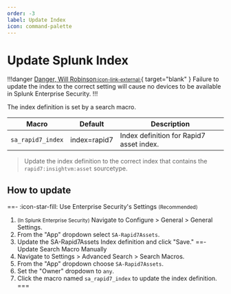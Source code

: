 ```yaml
---
order: -3
label: Update Index
icon: command-palette
---
```


# Update Splunk Index

!!!danger [Danger, Will Robinson<small>:icon-link-external:</small>](https://cultural-phenomenons.fandom.com/wiki/Danger,_Will_Robinson){ target="blank" }
Failure to update the index to the correct setting will cause no devices to be available in Splunk Enterprise Security.
!!!

The index definition is set by a search macro. 

Macro | Default | Description
----- | ------- | -----------
`sa_rapid7_index` | index=rapid7 | Index definition for Rapid7 asset index.

> Update the index definition to the correct index that contains the `rapid7:insightvm:asset` sourcetype.

## How to update

==- :icon-star-fill: Use Enterprise Security's Settings <small>(Recommended)</small>
1. <small>(In Splunk Enterprise Security)</small> Navigate to Configure > General > General Settings.
2. From the "App" dropdown select `SA-Rapid7Assets`.
3. Update the SA-Rapid7Assets Index definition and click "Save."
==- Update Search Macro Manually
1. Navigate to Settings > Advanced Search > Search Macros.
2. From the "App" dropdown choose `SA-Rapid7Assets`.
3. Set the "Owner" dropdown to `any`.
4. Click the macro named `sa_rapid7_index` to update the index definition.
===